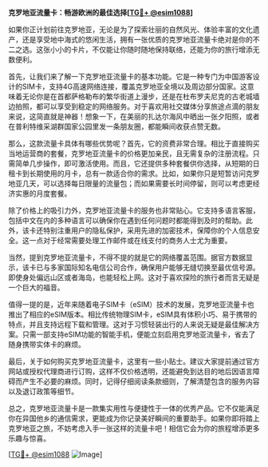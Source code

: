 **克罗地亚流量卡：畅游欧洲的最佳选择[[TG💪+ @esim1088](https://t.me/s/esim1088)]**

如果你正计划前往克罗地亚，无论是为了探索壮丽的自然风光、体验丰富的文化遗产，还是享受地中海式的悠闲生活，拥有一张优质的克罗地亚流量卡绝对是你的不二之选。这张小小的卡片，不仅能让你随时随地保持联络，还能为你的旅行增添无数便利。

首先，让我们来了解一下克罗地亚流量卡的基本功能。它是一种专门为中国游客设计的SIM卡，支持4G高速网络连接，覆盖克罗地亚全境以及周边部分国家。这意味着无论你是在首都萨格勒布的繁华街道上漫步，还是在杜布罗夫尼克的古老城墙边拍照，都可以享受到稳定的网络服务。对于喜欢用社交媒体分享旅途点滴的朋友来说，这简直就是神器！想象一下，在美丽的扎达尔海风中晒出一张夕阳照，或者在普利特维采湖群国家公园里发一条朋友圈，都能瞬间收获点赞无数。

那么，这款流量卡具体有哪些优势呢？首先，它的资费非常合理。相比于直接购买当地运营商的套餐，克罗地亚流量卡的价格更加亲民，且无需复杂的注册流程。只需简单几步操作，即可激活使用。而且，它还提供多种套餐供你选择，从短期的日租卡到长期使用的月卡，总有一款适合你的需求。比如，如果你只是短暂访问克罗地亚几天，可以选择每日限量的流量包；而如果需要长时间停留，则可以考虑更经济实惠的月度套餐。

除了价格上的吸引力外，克罗地亚流量卡的服务也非常贴心。它支持多语言客服，包括中文在内的多种语言可以确保你在遇到任何问题时都能得到及时的帮助。此外，该卡还特别注重用户的隐私保护，采用先进的加密技术，保障你的个人信息安全。这一点对于经常需要处理工作邮件或在线支付的商务人士尤为重要。

当然，提到克罗地亚流量卡，不得不提的就是它的网络覆盖范围。据官方数据显示，该卡已与多家国际知名电信公司合作，确保用户能够无缝切换至最优信号源。即使身处偏远山区或者海岛，也能轻松上网。这对于喜欢探险的旅行者而言无疑是一个巨大的福音。

值得一提的是，近年来随着电子SIM卡（eSIM）技术的发展，克罗地亚流量卡也推出了相应的eSIM版本。相比传统物理SIM卡，eSIM具有体积小巧、易于携带的特点，并且支持远程下载和管理。这对于习惯轻装出行的人来说无疑是最佳解决方案。只需一部支持eSIM功能的智能手机，便能立刻启用克罗地亚流量卡，省去了随身携带实体卡的麻烦。

最后，关于如何购买克罗地亚流量卡，这里有一些小贴士。建议大家提前通过官方网站或授权代理商进行订购，这样不仅价格透明，还能避免到达目的地后因语言障碍而产生不必要的麻烦。同时，记得仔细阅读条款细则，了解清楚包含的服务内容以及退订政策等细节。

总之，克罗地亚流量卡是一款集实用性与便捷性于一体的优秀产品。它不仅能满足你在异国他乡的通信需求，更能成为你记录美好瞬间的重要助手。如果你即将踏上克罗地亚之旅，不妨考虑入手一张这样的流量卡吧！相信它会为你的旅程增添更多乐趣与惊喜。

[[TG💪+ @esim1088](https://t.me/s/esim1088) ![Image](https://i.postimg.cc/4NQfJmqS/Snipaste-2025-05-13-00-14-12.png)]